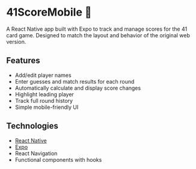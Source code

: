 # 41ScoreMobile 📱

A React Native app built with Expo to track and manage scores for the 41 card game. Designed to match the layout and behavior of the original web version.

## Features

- Add/edit player names
- Enter guesses and match results for each round
- Automatically calculate and display score changes
- Highlight leading player
- Track full round history
- Simple mobile-friendly UI

## Technologies

- [React Native](https://reactnative.dev/)
- [Expo](https://expo.dev/)
- React Navigation
- Functional components with hooks

